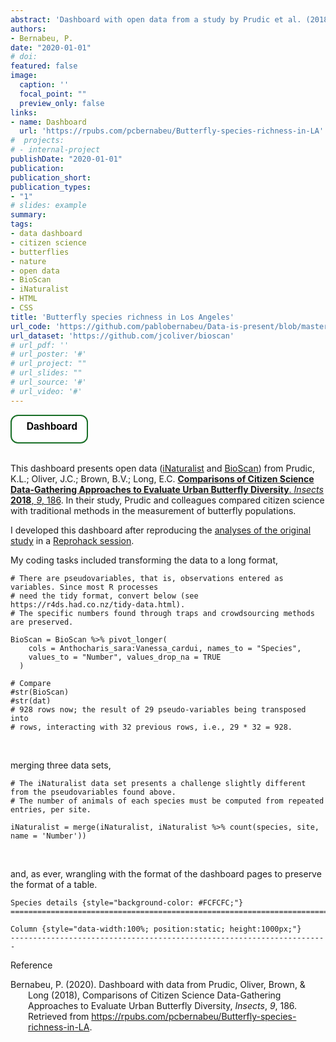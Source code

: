 ```yaml
---
abstract: 'Dashboard with open data from a study by Prudic et al. (2018), that compares citizen science with traditional methods in butterfly sampling. Coding tasks included long-transforming, merging, and as ever, wrangling with a table.'
authors:
- Bernabeu, P.
date: "2020-01-01"
# doi:
featured: false
image:
  caption: ''
  focal_point: ""
  preview_only: false
links:
- name: Dashboard
  url: 'https://rpubs.com/pcbernabeu/Butterfly-species-richness-in-LA'
#  projects:
# - internal-project
publishDate: "2020-01-01"
publication:
publication_short:
publication_types:
- "1"
# slides: example
summary: 
tags:
- data dashboard
- citizen science
- butterflies
- nature
- open data
- BioScan
- iNaturalist
- HTML
- CSS
title: 'Butterfly species richness in Los Angeles'
url_code: 'https://github.com/pablobernabeu/Data-is-present/blob/master/examples-documents-dashboards/Dashboards/Flexdashboard/Butterfly-species-richness-in-LA.Rmd'
url_dataset: 'https://github.com/jcoliver/bioscan'
# url_pdf: ''
# url_poster: '#'
# url_project: ""
# url_slides: ""
# url_source: '#'
# url_video: '#'
---
```



<a href='https://pablobernabeu.github.io/dashboards/Butterfly-species-richness-in-LA/d.html'>
      <button style = "background-color: white; color: black; border: 2px solid #196F27; border-radius: 12px;">
      <h3 style = "margin-top: 7px !important; margin-left: 9px !important; margin-right: 9px !important;">
      <span style="color:#DBE6DA;"><i class="fas fa-mouse-pointer"></i></span>&nbsp; Dashboard
      </h3></button>
      </a>

<br>
<br>

This dashboard presents open data</a> (<a href='https://github.com/jcoliver/bioscan/blob/master/data/iNaturalist-clean-reduced.csv' target="_blank">iNaturalist</a> and <a href='https://github.com/jcoliver/bioscan/blob/master/data/BioScanDataComplete.csv' target="_blank">BioScan</a>) from Prudic, K.L.; Oliver, J.C.; Brown, B.V.; Long, E.C. <a href='https://doi.org/10.3390/insects9040186' target="_blank"> **Comparisons of Citizen Science Data-Gathering Approaches to Evaluate Urban Butterfly Diversity**. *Insects* **2018**, *9*, 186</a>. In their study, Prudic and colleagues compared citizen science with traditional methods in the measurement of butterfly populations.

I developed this dashboard after reproducing the [analyses of the original study](https://github.com/jcoliver/bioscan) in a [Reprohack session](https://github.com/reprohack/reprohack-hq/blob/master/README.md). 

My coding tasks included transforming the data to a long format,

```
# There are pseudovariables, that is, observations entered as variables. Since most R processes 
# need the tidy format, convert below (see https://r4ds.had.co.nz/tidy-data.html).
# The specific numbers found through traps and crowdsourcing methods are preserved.

BioScan = BioScan %>% pivot_longer(
    cols = Anthocharis_sara:Vanessa_cardui, names_to = "Species",
    values_to = "Number", values_drop_na = TRUE
  )

# Compare
#str(BioScan)
#str(dat)
# 928 rows now; the result of 29 pseudo-variables being transposed into
# rows, interacting with 32 previous rows, i.e., 29 * 32 = 928.

```

<br>

merging three data sets, 

```
# The iNaturalist data set presents a challenge slightly different from the pseudovariables found above.
# The number of animals of each species must be computed from repeated entries, per site.

iNaturalist = merge(iNaturalist, iNaturalist %>% count(species, site, name = 'Number'))

```

<br>

and, as ever, wrangling with the format of the dashboard pages to preserve the format of a table.

```
Species details {style="background-color: #FCFCFC;"}
=======================================================================

Column {style="data-width:100%; position:static; height:1000px;"}
-----------------------------------------------------------------------

```


Reference

<div style = "text-indent:-2em; margin-left:2em;">

Bernabeu, P. (2020). Dashboard with data from Prudic, Oliver, Brown, & Long (2018), Comparisons of Citizen Science Data-Gathering Approaches to Evaluate Urban Butterfly Diversity, *Insects*, *9*, 186. Retrieved from https://rpubs.com/pcbernabeu/Butterfly-species-richness-in-LA.

</div>
